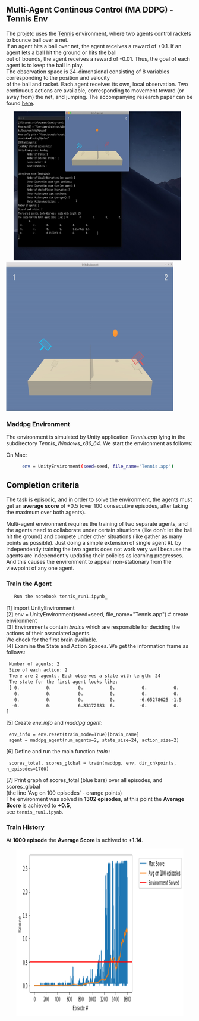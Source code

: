 ## Multi-Agent Continous Control (MA DDPG) - Tennis Env

The projetc uses the [Tennis](https://github.com/Unity-Technologies/ml-agents/blob/master/docs/Learning-Environment-Examples.md#tennis) environment, where two agents control rackets to bounce ball over a net.     
If an agent hits a ball over net, the agent receives a reward of +0.1. If an agent lets a ball hit the ground or hits the ball   
out of bounds, the agent receives a reward of -0.01. Thus, the goal of each agent is to keep the ball in play.    
The observation space is 24-dimensional consisting of 8 variables corresponding to the position and velocity  
of the ball and racket. Each agent receives its own, local observation. Two continuous actions are available, corresponding
to movement toward (or away from) the net, and jumping. The accompanying research paper can be found [here](https://arxiv.org/pdf/1706.02275.pdf).

<img src="https://github.com/ashutoshtiwari13/Unity-DRL-Hub/blob/master/Tennis-Env-MA_DDPG/output/sim2.jpg" height="400px" width="450px" hspace="20"/><img src="https://github.com/ashutoshtiwari13/Unity-DRL-Hub/blob/master/Tennis-Env-MA_DDPG/output/Tennis.gif" height="400px" width="450px"/>


### Maddpg Environment

The environment is simulated by Unity application _Tennis.app_ lying in the subdirectory _Tennis_Windows_x86_64_.
We start the environment as follows:

On Mac:
```sh
      env = UnityEnvironment(seed=seed, file_name="Tennis.app")
```

## Completion criteria
The task is episodic, and in order to solve the environment, the agents must get an **average score** of +0.5
(over 100 consecutive episodes, after taking the maximum over both agents).       

Multi-agent environment requires the training of two separate agents, and the agents need to collaborate under certain situations (like don’t let the ball hit the ground) and compete under other situations (like gather as many points as possible). Just doing a simple extension of single agent RL by independently training the two agents does not work very well because the agents are independently updating their policies as learning progresses. And this causes the environment to appear
non-stationary from the viewpoint of any one agent.

### Train the Agent

```sh
   Run the notebook tennis_run1.ipynb_
```
   [1] import UnityEnvironment    
   [2] env = UnityEnvironment(seed=seed, file_name="Tennis.app")   # create environment        
   [3] Environments contain _brains_ which are responsible for deciding the actions of their associated agents.     
       We check for the first brain available.      
   [4] Examine the State and Action Spaces. We get the information frame as follows:   

     Number of agents: 2   
     Size of each action: 2   
     There are 2 agents. Each observes a state with length: 24    
     The state for the first agent looks like:
     [ 0.          0.          0.          0.          0.          0.     
       0.          0.          0.          0.          0.          0.   
       0.          0.          0.          0.         -6.65278625 -1.5   
      -0.          0.          6.83172083  6.         -0.          0.        ]     

   [5]  Create _env_info_ and _maddpg agent_:

     env_info = env.reset(train_mode=True)[brain_name]      
     agent = maddpg_agent(num_agents=2, state_size=24, action_size=2)   

   [6]  Define and run the main function _train_ :

     scores_total, scores_global = train(maddpg, env, dir_chkpoints, n_episodes=1700)  

   [7]  Print graph of scores_total (blue bars) over all episodes, and  scores_global  
        (the line 'Avg on 100 episodes' - orange points)    
        The environment was solved in **1302 episodes**,  at this point the **Average Score** is achieved to **+0.5**,    
        see `tennis_run1.ipynb`.   


### Train History

At **1600 episode** the **Average Score** is achived to **+1.14**.  
<p align="center">
<img src="https://github.com/ashutoshtiwari13/Unity-DRL-Hub/blob/master/Tennis-Env-MA_DDPG/output/plot_1600episodes.png" height="450px" width="450px"/>
</p>
